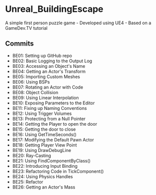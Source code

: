 # Unreal_BuildingEscape
A simple first person puzzle game - Developed using UE4 - Based on a GameDev.TV tutorial

## Commits
* BE01: Setting up GitHub repo
* BE02: Basic Logging to the Output Log
* BE03: Accessing an Object's Name
* BE04: Getting an Actor's Transform
* BE05: Importing Custom Meshes
* BE06: Using BSPs
* BE07: Rotating an Actor with Code
* BE08: Object Collision
* BE09: Using Linear Interpolation
* BE10: Exposing Parameters to the Editor
* BE11: Fixing up Naming Conventions
* BE12: Using Trigger Volumes
* BE13: Protecting from a Null Pointer
* BE14: Getting the Player to open the door
* BE15: Getting the door to close
* BE16: Using GetTimeSeconds()
* BE17: Modifying the Default Pawn Actor
* BE18: Getting Player View Point
* BE19: Using DrawDebugLine
* BE20: Ray-Casting
* BE21: Using FindComponentByClass()
* BE22: Introducing Input Binding
* BE23: Refactoring Code in TickComponent()
* BE24: Using Physics Handles
* BE25: Refactor
* BE26: Getting an Actor's Mass